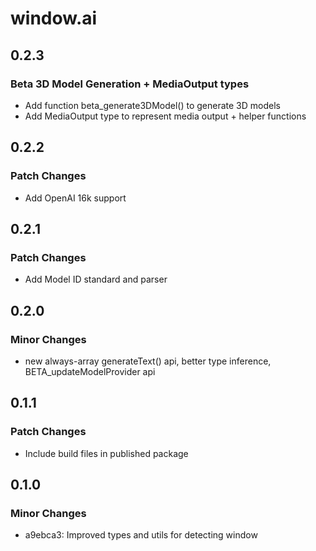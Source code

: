 # window.ai

## 0.2.3

### Beta 3D Model Generation + MediaOutput types

- Add function beta_generate3DModel() to generate 3D models
- Add MediaOutput type to represent media output + helper functions

## 0.2.2

### Patch Changes

- Add OpenAI 16k support

## 0.2.1

### Patch Changes

- Add Model ID standard and parser

## 0.2.0

### Minor Changes

- new always-array generateText() api, better type inference, BETA_updateModelProvider api

## 0.1.1

### Patch Changes

- Include build files in published package

## 0.1.0

### Minor Changes

- a9ebca3: Improved types and utils for detecting window
